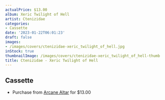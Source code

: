 ```yaml
---
actualPrice: $13.00
album: Xeric Twilight of Hell
artist: Ctenizidae
categories:
- Cassette
date: '2023-01-22T06:01:23'
draft: false
images:
- /images/covers/ctenizidae-xeric_twilight_of_hell.jpg
inStock: true
thumbnailImage: /images/covers/ctenizidae-xeric_twilight_of_hell-thumb.jpg
title: Ctenizidae - Xeric Twilight of Hell
---
```


## Cassette
* Purchase from [Arcane Altar](https://arcanealtar.bigcartel.com/product/ctenizidae-xeric-twilight-of-hell-tape) for $13.00
